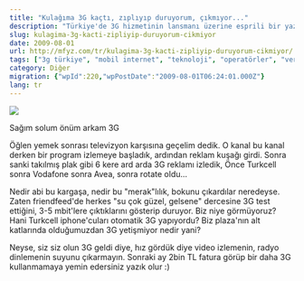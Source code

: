 ```yaml
---
title: "Kulağıma 3G kaçtı, zıplıyıp duruyorum, çıkmıyor..."
description: "Türkiye'de 3G hizmetinin lansmanı üzerine esprili bir yazı. Operatörlerin yoğun reklamları, kullanıcı beklentileri ve olası yüksek faturalara dair bir uyarı."
slug: kulagima-3g-kacti-zipliyip-duruyorum-cikmiyor
date: 2009-08-01
url: http://mfyz.com/tr/kulagima-3g-kacti-zipliyip-duruyorum-cikmiyor/
tags: ["3g türkiye", "mobil internet", "teknoloji", "operatörler", "veri kullanımı"]
category: Diğer
migration: {"wpId":220,"wpPostDate":"2009-08-01T06:24:01.000Z"}
lang: tr
---
```


![](/images/archive/tr/2009/08/3g.jpg)

Sağım solum önüm arkam 3G

Öğlen yemek sonrası televizyon karşısına geçelim dedik. O kanal bu kanal derken bir program izlemeye başladık, ardından reklam kuşağı girdi. Sonra sanki takılmış plak gibi 6 kere ard arda 3G reklamı izledik, Önce Turkcell sonra Vodafone sonra Avea, sonra rotate oldu...

Nedir abi bu kargaşa, nedir bu "merak"lılık, bokunu çıkardılar neredeyse. Zaten friendfeed'de herkes "su çok güzel, gelsene" dercesine 3G test ettiğini, 3-5 mbit'lere çıktıklarını gösterip duruyor. Biz niye görmüyoruz? Hani Turkcell iphone'cuları otomatik 3G yapıyordu? Biz plaza'nın alt katlarında olduğumuzdan 3G yetişmiyor nedir yani?

Neyse, siz siz olun 3G geldi diye, hız gördük diye video izlemenin, radyo dinlemenin suyunu çıkarmayın. Sonraki ay 2bin TL fatura görüp bir daha 3G kullanmamaya yemin edersiniz yazık olur :)
